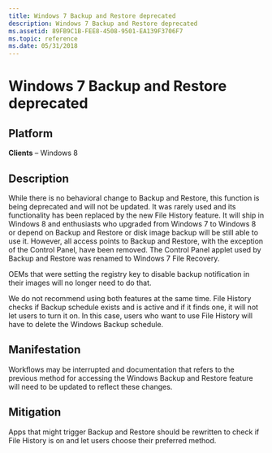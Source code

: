 ```yaml
---
title: Windows 7 Backup and Restore deprecated
description: Windows 7 Backup and Restore deprecated
ms.assetid: 89FB9C1B-FEE8-4508-9501-EA139F3706F7
ms.topic: reference
ms.date: 05/31/2018
---
```


# Windows 7 Backup and Restore deprecated

## Platform

**Clients** – Windows 8 


## Description

While there is no behavioral change to Backup and Restore, this function is being deprecated and will not be updated. It was rarely used and its functionality has been replaced by the new File History feature. It will ship in Windows 8 and enthusiasts who upgraded from Windows 7 to Windows 8 or depend on Backup and Restore or disk image backup will be still able to use it. However, all access points to Backup and Restore, with the exception of the Control Panel, have been removed. The Control Panel applet used by Backup and Restore was renamed to Windows 7 File Recovery.

OEMs that were setting the registry key to disable backup notification in their images will no longer need to do that.

We do not recommend using both features at the same time. File History checks if Backup schedule exists and is active and if it finds one, it will not let users to turn it on. In this case, users who want to use File History will have to delete the Windows Backup schedule.

## Manifestation

Workflows may be interrupted and documentation that refers to the previous method for accessing the Windows Backup and Restore feature will need to be updated to reflect these changes.

## Mitigation

Apps that might trigger Backup and Restore should be rewritten to check if File History is on and let users choose their preferred method.

 

 




